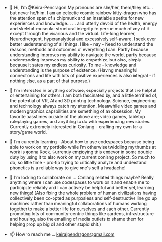 - 👋 Hi, I’m @Keira-Pendragon
       My pronouns are she/her, them/they etc... but never he/him. 
       I am an eclectic cosmic rainbow kitty-dragon who has the attention span of a chipmunk and an insatiable apetite for new experiences and knowledge...
       ... and utterly devoid of the health, energy and skeletal-muscular structural integrity to persue much of any of it except through the vicarious 
       and the virtual. Life-long learner, Neurodivergent, hyperanalytical and excessively self-aware. I seek ever better understanding of all things.
       I like - nay - Need to understand the reasons, methods and outcomes of everything I can. Partly because understanding improves my ability to 
       navigate the world, partly because understanding improves my ability to empathize, but also, simply because it sates my endless curiosity.
       To me - knowledge and understanding is the purpose of existence. 
       (Having meaningful connections and life with lots of positive experiences is also integral - if nothing else, as a part of that purpose.)
       
- 👀 I’m interested in anything software, especially projects that are helpful or entertaining for others.
      I am both fascinated by, and a little terrified of, the potential of VR, AI and 3D printing technology.
      Science, engineering and technology always catch my attention. Meanwhile video games and modern graphics capabilities are something of an obsession.
      My favorite passtimes outside of the above are; video games, tabletop roleplaying games, and anything to do with experiencing new stories.
      Currently extremely interested in Conlang - crafting my own for a story/game world. 
      
- 🌱 I’m currently learning - About how to use codespaces because being able to work on my portfolio while I'm otherwise twiddling my thumbs
       at work is gonna Rock. Currently employing this endevor in some double duty by using it to also work on my current conlang project. 
       So much to do, so little time - pro-tip trying to critically analyze and understand phonetics is a reliable way to give one's self a headache!
       
- 💞️ I’m looking to collaborate on ... Conlang related things maybe? Really anything where I can use codespaces to work on it and enable
      me to participate reliably and I can actively be helpful and better yet, learning new things! (Also fixing the whole problem of human 
      civilizations having collectively been co-opted as purposless and self-destructive line go up machines rather than meaningful collaborations of humans 
      working together to make a better life for ourselves and each other. Currently promoting lots of community-centric things like gardens, infrastructure
      and housing, also the emailing of media outlets to shame them for helping prop up big oil and other stupid shit.)

- 📫 How to reach me ... keiraipendragon@gmail.com

<!---
Keira-Pendragon/Keira-Pendragon is a ✨ special ✨ repository because its `README.md` (this file) appears on your GitHub profile.
You can click the Preview link to take a look at your changes.
--->
